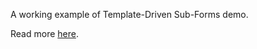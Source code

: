 A working example of Template-Driven Sub-Forms demo. 

Read more [here](https://betterprogramming.pub/split-angular-nested-forms-into-subform-components-dcf32d1fb10d).
